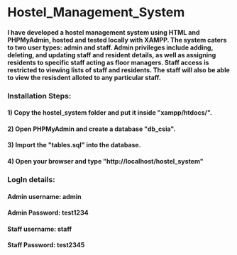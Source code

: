 # Hostel_Management_System
#### I have developed a hostel management system using HTML and PHPMyAdmin, hosted and tested locally with XAMPP. The system caters to two user types: admin and staff. Admin privileges include adding, deleting, and updating staff and resident details, as well as assigning residents to specific staff acting as floor managers. Staff access is restricted to viewing lists of staff and residents. The staff will also be able to view the resisdent alloted to any particular staff.

### Installation Steps:
#### 1) Copy the hostel_system folder and put it inside "xampp/htdocs/".
#### 2) Open PHPMyAdmin and create a database "db_csia".
#### 3) Import the "tables.sql" into the database.
#### 4) Open your browser and type "http://localhost/hostel_system"

### LogIn details:
#### Admin username: admin
#### Admin Password: test1234

#### Staff username: staff
#### Staff Password: test2345
